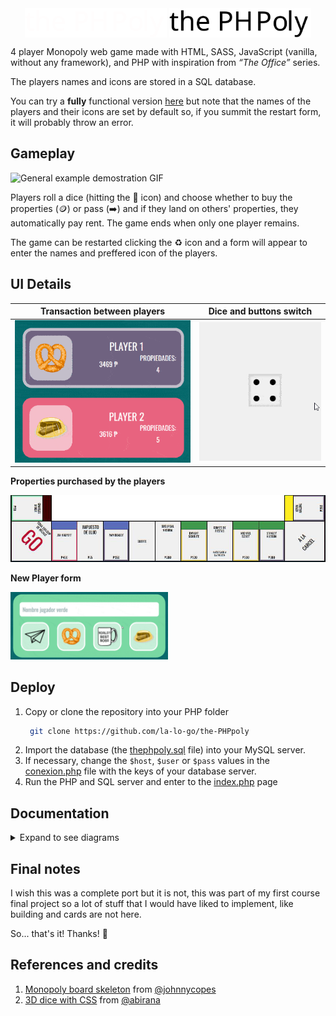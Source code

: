 <!-- Logo -->
<div align="center" >
<img src="./docs/logo/PHPoly_Logo_Light.svg#gh-dark-mode-only" align="center" width="45%"/>
<img src="./docs/logo/PHPoly_Logo_Dark.svg#gh-light-mode-only" align="center" width="45%"/>
</div>

<!-- Content -->
4 player Monopoly web game made with HTML, SASS, JavaScript (vanilla, without any framework), and PHP with inspiration from *“The Office”* series.

The players names and icons are stored in a SQL database.

You can try a **fully** functional version [here](https://la-lo-go.github.io/the-PHPoly/index_html.html) but note that the names of the players and their icons are set by default so, if you summit the restart form, it will probably throw an error.

## Gameplay 
![General example demostration GIF](./docs/captures/gifs/GeneralExample.gif)

Players roll a dice (hitting the 🎲 icon) and choose whether to buy the properties (🪙) or pass (➡️) and if they land on others' properties, they automatically pay rent. The game ends when only one player remains.

The game can be restarted clicking the ♻️ icon and a form will appear to enter the names and preffered icon of the players.


## UI Details
| Transaction between players  | Dice and buttons switch |
|:---:|:-----------------------:|
|<img src="./docs/captures/gifs/Transaction.gif" alt="Transaction between players GIF">|<img src="./docs/captures/gifs/dice.gif" alt="Transaction between players GIF">|

**Properties purchased by the players**

![](./docs/captures/imgs/Casillas.png)


**New Player form**

<img src="./docs/captures/gifs/NewPlayer.gif" alt="New Player form" width="50%">

## Deploy
1. Copy or clone the repository into your PHP folder
   ```bash
    git clone https://github.com/la-lo-go/the-PHPpoly
   ```
2. Import the database (the [thephpoly.sql](./thephpoly.sql) file) into your MySQL server.
3. If necessary, change the `$host`, `$user` or `$pass` values in the [conexion.php](./conexion.php) file with the keys of your database server.
4. Run the PHP and SQL server and enter to the [index.php](./index.php) page

## Documentation
<details> 
   <summary>Expand to see diagrams</summary>

   | Use cases  | Navigation flow |
   |:---:|:-----------------------:|
   |<img src="./docs/figures/casos%20de%20uso/PI_Casos de Uso.drawio.png" width="50%" alt="Use cases diagrams">|<img src="./docs/figures/Flujo navegacion/Flujo navegacion.drawio.png" alt="Navigation Flow diagram">|

   | Class diagram  | Architecture |
   |:---:|:-----------------------:|
   |<img src="./docs/figures/Diagrama clases/Diagrama de clases.drawio.png" alt="Class diagram">|<img src="./docs/figures/Arquitectura/Arquitectura.drawio.png" alt="Navigation Flow diagram">|
</details>

## Final notes
I wish this was a complete port but it is not, this was part of my first course final project so a lot of stuff that I would have liked to implement, like building and cards are not here.

So... that's it! Thanks! 🤠

## References and credits
1. [Monopoly board skeleton](https://codepen.io/johnnycopes/pen/yzQyMp) from [@johnnycopes](https://github.com/johnnycopes)
2. [3D dice with CSS](https://codepen.io/abirana/pen/rNMLrPB) from [@abirana](https://github.com/abirana)
